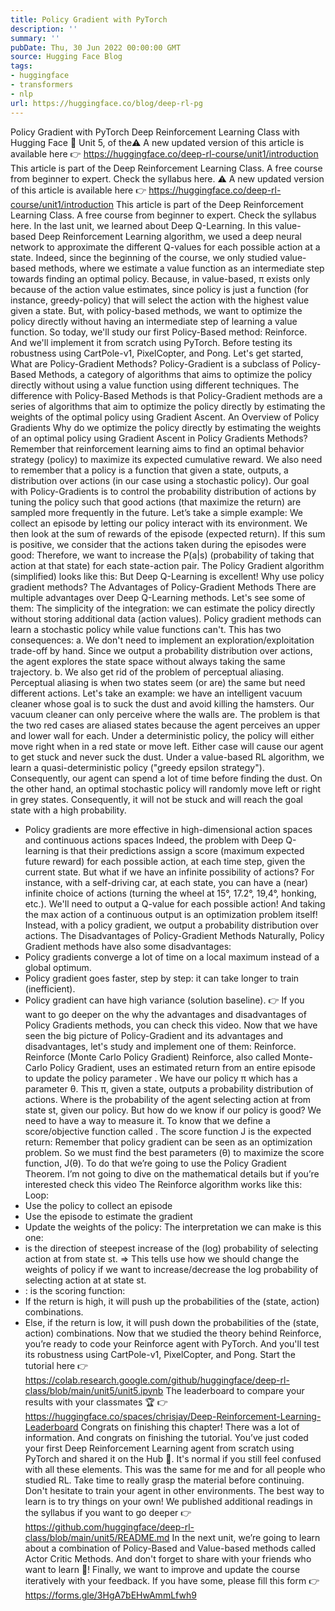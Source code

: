 ```yaml
---
title: Policy Gradient with PyTorch
description: ''
summary: ''
pubDate: Thu, 30 Jun 2022 00:00:00 GMT
source: Hugging Face Blog
tags:
- huggingface
- transformers
- nlp
url: https://huggingface.co/blog/deep-rl-pg
---
```


Policy Gradient with PyTorch
Deep Reinforcement Learning Class with Hugging Face 🤗
Unit 5, of the⚠️ A new updated version of this article is available here 👉 https://huggingface.co/deep-rl-course/unit1/introduction
This article is part of the Deep Reinforcement Learning Class. A free course from beginner to expert. Check the syllabus here.
⚠️ A new updated version of this article is available here 👉 https://huggingface.co/deep-rl-course/unit1/introduction
This article is part of the Deep Reinforcement Learning Class. A free course from beginner to expert. Check the syllabus here.
In the last unit, we learned about Deep Q-Learning. In this value-based Deep Reinforcement Learning algorithm, we used a deep neural network to approximate the different Q-values for each possible action at a state.
Indeed, since the beginning of the course, we only studied value-based methods, where we estimate a value function as an intermediate step towards finding an optimal policy.
Because, in value-based, π exists only because of the action value estimates, since policy is just a function (for instance, greedy-policy) that will select the action with the highest value given a state.
But, with policy-based methods, we want to optimize the policy directly without having an intermediate step of learning a value function.
So today, we'll study our first Policy-Based method: Reinforce. And we'll implement it from scratch using PyTorch. Before testing its robustness using CartPole-v1, PixelCopter, and Pong.
Let's get started,
What are Policy-Gradient Methods?
Policy-Gradient is a subclass of Policy-Based Methods, a category of algorithms that aims to optimize the policy directly without using a value function using different techniques. The difference with Policy-Based Methods is that Policy-Gradient methods are a series of algorithms that aim to optimize the policy directly by estimating the weights of the optimal policy using Gradient Ascent.
An Overview of Policy Gradients
Why do we optimize the policy directly by estimating the weights of an optimal policy using Gradient Ascent in Policy Gradients Methods?
Remember that reinforcement learning aims to find an optimal behavior strategy (policy) to maximize its expected cumulative reward.
We also need to remember that a policy is a function that given a state, outputs, a distribution over actions (in our case using a stochastic policy).
Our goal with Policy-Gradients is to control the probability distribution of actions by tuning the policy such that good actions (that maximize the return) are sampled more frequently in the future.
Let’s take a simple example:
We collect an episode by letting our policy interact with its environment.
We then look at the sum of rewards of the episode (expected return). If this sum is positive, we consider that the actions taken during the episodes were good: Therefore, we want to increase the P(a|s) (probability of taking that action at that state) for each state-action pair.
The Policy Gradient algorithm (simplified) looks like this:
But Deep Q-Learning is excellent! Why use policy gradient methods?
The Advantages of Policy-Gradient Methods
There are multiple advantages over Deep Q-Learning methods. Let's see some of them:
The simplicity of the integration: we can estimate the policy directly without storing additional data (action values).
Policy gradient methods can learn a stochastic policy while value functions can't.
This has two consequences:
a. We don't need to implement an exploration/exploitation trade-off by hand. Since we output a probability distribution over actions, the agent explores the state space without always taking the same trajectory.
b. We also get rid of the problem of perceptual aliasing. Perceptual aliasing is when two states seem (or are) the same but need different actions.
Let's take an example: we have an intelligent vacuum cleaner whose goal is to suck the dust and avoid killing the hamsters.
Our vacuum cleaner can only perceive where the walls are.
The problem is that the two red cases are aliased states because the agent perceives an upper and lower wall for each.
Under a deterministic policy, the policy will either move right when in a red state or move left. Either case will cause our agent to get stuck and never suck the dust.
Under a value-based RL algorithm, we learn a quasi-deterministic policy ("greedy epsilon strategy"). Consequently, our agent can spend a lot of time before finding the dust.
On the other hand, an optimal stochastic policy will randomly move left or right in grey states. Consequently, it will not be stuck and will reach the goal state with a high probability.
- Policy gradients are more effective in high-dimensional action spaces and continuous actions spaces
Indeed, the problem with Deep Q-learning is that their predictions assign a score (maximum expected future reward) for each possible action, at each time step, given the current state.
But what if we have an infinite possibility of actions?
For instance, with a self-driving car, at each state, you can have a (near) infinite choice of actions (turning the wheel at 15°, 17.2°, 19,4°, honking, etc.). We'll need to output a Q-value for each possible action! And taking the max action of a continuous output is an optimization problem itself!
Instead, with a policy gradient, we output a probability distribution over actions.
The Disadvantages of Policy-Gradient Methods
Naturally, Policy Gradient methods have also some disadvantages:
- Policy gradients converge a lot of time on a local maximum instead of a global optimum.
- Policy gradient goes faster, step by step: it can take longer to train (inefficient).
- Policy gradient can have high variance (solution baseline).
👉 If you want to go deeper on the why the advantages and disadvantages of Policy Gradients methods, you can check this video.
Now that we have seen the big picture of Policy-Gradient and its advantages and disadvantages, let's study and implement one of them: Reinforce.
Reinforce (Monte Carlo Policy Gradient)
Reinforce, also called Monte-Carlo Policy Gradient, uses an estimated return from an entire episode to update the policy parameter .
We have our policy π which has a parameter θ. This π, given a state, outputs a probability distribution of actions.
Where is the probability of the agent selecting action at from state st, given our policy.
But how do we know if our policy is good? We need to have a way to measure it. To know that we define a score/objective function called .
The score function J is the expected return:
Remember that policy gradient can be seen as an optimization problem. So we must find the best parameters (θ) to maximize the score function, J(θ).
To do that we’re going to use the Policy Gradient Theorem. I’m not going to dive on the mathematical details but if you’re interested check this video
The Reinforce algorithm works like this: Loop:
- Use the policy to collect an episode
- Use the episode to estimate the gradient
- Update the weights of the policy:
The interpretation we can make is this one:
- is the direction of steepest increase of the (log) probability of selecting action at from state st. => This tells use how we should change the weights of policy if we want to increase/decrease the log probability of selecting action at at state st.
- : is the scoring function:
- If the return is high, it will push up the probabilities of the (state, action) combinations.
- Else, if the return is low, it will push down the probabilities of the (state, action) combinations.
Now that we studied the theory behind Reinforce, you’re ready to code your Reinforce agent with PyTorch. And you'll test its robustness using CartPole-v1, PixelCopter, and Pong.
Start the tutorial here 👉 https://colab.research.google.com/github/huggingface/deep-rl-class/blob/main/unit5/unit5.ipynb
The leaderboard to compare your results with your classmates 🏆 👉 https://huggingface.co/spaces/chrisjay/Deep-Reinforcement-Learning-Leaderboard
Congrats on finishing this chapter! There was a lot of information. And congrats on finishing the tutorial. You’ve just coded your first Deep Reinforcement Learning agent from scratch using PyTorch and shared it on the Hub 🥳.
It's normal if you still feel confused with all these elements. This was the same for me and for all people who studied RL.
Take time to really grasp the material before continuing.
Don't hesitate to train your agent in other environments. The best way to learn is to try things on your own!
We published additional readings in the syllabus if you want to go deeper 👉 https://github.com/huggingface/deep-rl-class/blob/main/unit5/README.md
In the next unit, we’re going to learn about a combination of Policy-Based and Value-based methods called Actor Critic Methods.
And don't forget to share with your friends who want to learn 🤗!
Finally, we want to improve and update the course iteratively with your feedback. If you have some, please fill this form 👉 https://forms.gle/3HgA7bEHwAmmLfwh9